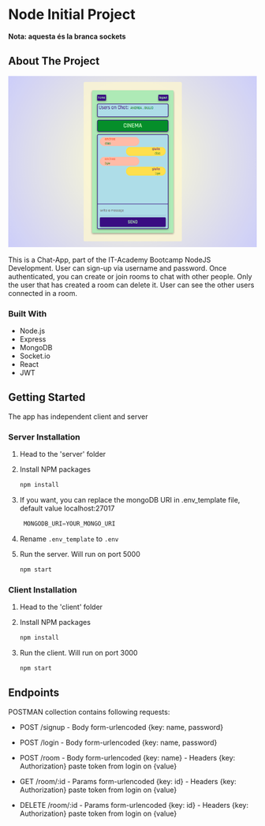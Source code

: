 
# Node Initial Project

**Nota: aquesta és la branca sockets**

## About The Project


![Chat-app](client/public/screenshot.png)

This is a Chat-App, part of the IT-Academy Bootcamp NodeJS Development. 
User can sign-up via username and password. Once authenticated, you can create or join rooms to chat with other people. 
Only the user that has created a room can delete it. 
User can see the other users connected in a room.

### Built With


* Node.js
* Express
* MongoDB
* Socket.io
* React
* JWT


<!-- GETTING STARTED -->
## Getting Started

The app has independent client and server 

### Server Installation

1. Head to the 'server' folder

2. Install NPM packages
   ```sh
   npm install
   ```
   
3. If you want, you can replace the mongoDB URI in .env_template file, default value localhost:27017
   ```js
    MONGODB_URI=YOUR_MONGO_URI
   ```   
4. Rename  `.env_template` to `.env`

5. Run the server. Will run on port 5000
   ```sh
   npm start
   ```

### Client Installation

1. Head to the 'client' folder

2. Install NPM packages
   ```sh
   npm install
   ```

3. Run the client. Will run on port 3000
   ```sh
   npm start
   ```     

<!-- POSTMAN -->
## Endpoints

POSTMAN collection contains following requests:

- POST /signup  - Body form-urlencoded {key: name, password} 
- POST /login   - Body form-urlencoded {key: name, password} 

- POST /room    - Body form-urlencoded {key: name} 
                - Headers {key: Authorization} paste token from login on {value}
- GET /room/:id     - Params form-urlencoded {key: id} 
                    - Headers {key: Authorization} paste token from login on {value}
- DELETE /room/:id  - Params form-urlencoded {key: id} 
                    - Headers {key: Authorization} paste token from login on {value}
 
